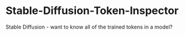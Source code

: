 # Stable-Diffusion-Token-Inspector
Stable Diffusion - want to know all of the trained tokens in a model?
